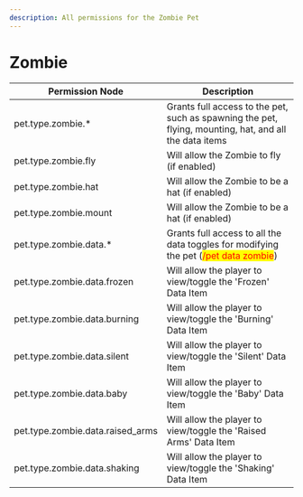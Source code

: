 ```yaml
---
description: All permissions for the Zombie Pet
---
```


# Zombie
| Permission Node | Description |
| - | - |
| pet.type.zombie.* | Grants full access to the pet, such as spawning the pet, flying, mounting, hat, and all the data items |
| pet.type.zombie.fly | Will allow the Zombie to fly (if enabled) |
| pet.type.zombie.hat | Will allow the Zombie to be a hat (if enabled) |
| pet.type.zombie.mount | Will allow the Zombie to be a hat (if enabled) |
| pet.type.zombie.data.* | Grants full access to all the data toggles for modifying the pet (<mark style="color:red;">/pet data zombie</mark>) |
| pet.type.zombie.data.frozen | Will allow the player to view/toggle the 'Frozen' Data Item |
| pet.type.zombie.data.burning | Will allow the player to view/toggle the 'Burning' Data Item |
| pet.type.zombie.data.silent | Will allow the player to view/toggle the 'Silent' Data Item |
| pet.type.zombie.data.baby | Will allow the player to view/toggle the 'Baby' Data Item |
| pet.type.zombie.data.raised_arms | Will allow the player to view/toggle the 'Raised Arms' Data Item |
| pet.type.zombie.data.shaking | Will allow the player to view/toggle the 'Shaking' Data Item |

